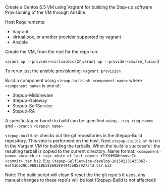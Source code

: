 Create a Centos 6.5 VM using Vagrant for building the Step-up software
Provisioning of the VM through Ansible

Host Requirements:

* Vagrant
* virtual box, or another provider supported by vagrant
* Ansible

Create the VM, from the root for the repo run:

`varant up --provider=virtualbox`
 (or `varant up --provider=vmware_fusion`)

To rerun just the ansible provisioning: `vagrant provision`


Build a component using `stepup-build.sh <component-name>` where `<component name>` is one of: 

* Stepup-Middleware 
* Stepup-Gateway 
* Stepup-SelfService 
* Stepup-RA

A specific tag or banch to build can be specified using `--tag <tag name>` and  `--branch <branch name>`

`stepup-build.sh` checks out the git repositories in the Stepup-Build repository. This step is performed on the host. Next `stepup-build2.sh` is run in the Vargant VM for building the tarballs. When the build is successfull the resulting tarball is copied to the current directory. Name format: `<component-name>-<branch or tag>-<date of last commit YYYYMMDDhhmmssZ>-<commit>.tar.bz2`. E.g. `Stepup-SelfService-develop-20150223143536Z-6ef51b629bc968218b582605894445b857927a4d.tar.bz2` 

Note: The build script will clean & reset the the git repo's it uses, any manual changes to these repo's will be lost (Stepup-Build is not affected)!
